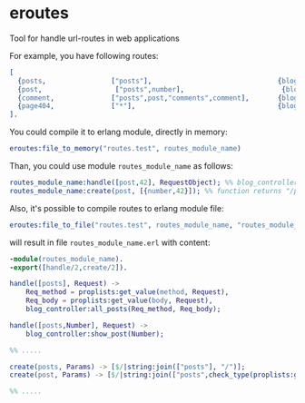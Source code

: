 eroutes
======

Tool for handle url-routes in web applications

For example, you have following routes:
```erlang
[
  {posts,                ["posts"],                               {blog_controller, all_posts,    [req_method,req_body] }    },
  {post,                  ["posts",number],                        {blog_controller, show_post,    [number]}                  },
  {comment,              ["posts",post,"comments",comment],       {blog_controller, show_comment, [post,comment] }           },
  {page404,              ["*"],                                   {blog_controller, show_404,     [] }                       }
].
```

You could compile it to erlang module, directly in memory:
```erlang
eroutes:file_to_memory("routes.test", routes_module_name)
```

Than, you could use module ```routes_module_name``` as follows:

```erlang
routes_module_name:handle([post,42], RequestObject); %% blog_controller:show_post(Number) would been called
routes_module_name:create(post, [{number,42}]); %% function returns "/posts/42"
```

Also, it's possible to compile routes to erlang module file:
```erlang
eroutes:file_to_file("routes.test", routes_module_name, "routes_module_name.erl")
```

will result in file ```routes_module_name.erl``` with content:

```erlang
-module(routes_module_name).
-export([handle/2,create/2]).

handle([posts], Request) -> 
    Req_method = proplists:get_value(method, Request),
    Req_body = proplists:get_value(body, Request),
    blog_controller:all_posts(Req_method, Req_body);

handle([posts,Number], Request) -> 
    blog_controller:show_post(Number);

%% ..... 

create(posts, Params) -> [$/|string:join(["posts"], "/")];
create(post, Params) -> [$/|string:join(["posts",check_type(proplists:get_value(number,Params))], "/")];

%% .....
```
